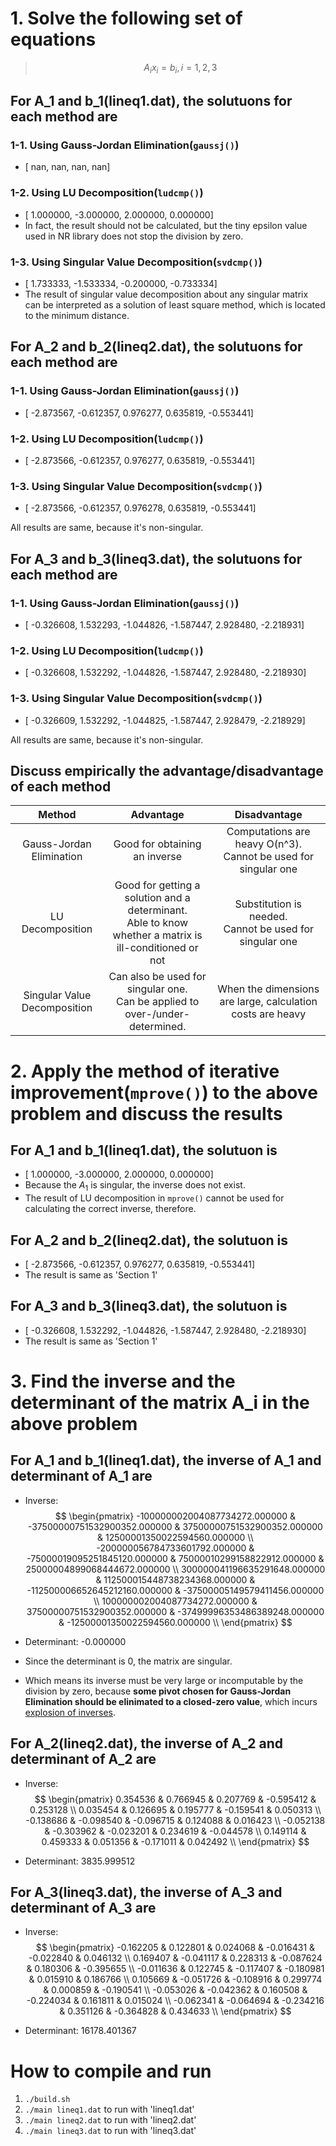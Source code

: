 # 1. Solve the following set of equations

> $$
> A_i x_i = b_i, i=1,2,3
> $$

## For A_1 and b_1(**lineq1.dat**), the solutuons for each method are

### 1-1. Using Gauss-Jordan Elimination(`gaussj()`)

- [         nan,         nan,         nan,         nan]

### 1-2. Using LU Decomposition(`ludcmp()`)

- [    1.000000,   -3.000000,    2.000000,    0.000000]
- In fact, the result should not be calculated, but the tiny epsilon value used in NR library does not stop the division by zero.

### 1-3. Using Singular Value Decomposition(`svdcmp()`)

- [    1.733333,   -1.533334,   -0.200000,   -0.733334]
- The result of singular value decomposition about any singular matrix can be interpreted as a solution of least square method, which is located to the minimum distance.

## For A_2 and b_2(**lineq2.dat**), the solutuons for each method are

### 1-1. Using Gauss-Jordan Elimination(`gaussj()`)

- [   -2.873567,   -0.612357,    0.976277,    0.635819,   -0.553441]

### 1-2. Using LU Decomposition(`ludcmp()`)

- [   -2.873566,   -0.612357,    0.976277,    0.635819,   -0.553441]

### 1-3. Using Singular Value Decomposition(`svdcmp()`)

- [   -2.873566,   -0.612357,    0.976278,    0.635819,   -0.553441]

All results are same, because it's non-singular.

## For A_3 and b_3(**lineq3.dat**), the solutuons for each method are

### 1-1. Using Gauss-Jordan Elimination(`gaussj()`)

- [   -0.326608,    1.532293,   -1.044826,   -1.587447,    2.928480,   -2.218931]

### 1-2. Using LU Decomposition(`ludcmp()`)

- [   -0.326608,    1.532292,   -1.044826,   -1.587447,    2.928480,   -2.218930]

### 1-3. Using Singular Value Decomposition(`svdcmp()`)

- [   -0.326609,    1.532292,   -1.044825,   -1.587447,    2.928479,   -2.218929]

All results are same, because it's non-singular.



## Discuss empirically the advantage/disadvantage of each method

|            Method            |                          Advantage                           |                         Disadvantage                         |
| :--------------------------: | :----------------------------------------------------------: | :----------------------------------------------------------: |
|   Gauss-Jordan Elimination   |                Good for obtaining an inverse                 | Computations are heavy O(n^3).<br />Cannot be used for singular one |
|       LU Decomposition       | Good for getting a solution and a determinant.<br />Able to know whether a matrix is ill-conditioned or not | Substitution is needed.<br />Cannot be used for singular one |
| Singular Value Decomposition | Can also be used for singular one.<br />Can be applied to over-/under-determined. |  When the dimensions are large, calculation costs are heavy  |



# 2. Apply the method of iterative improvement(`mprove()`) to the above problem and discuss the results

## For A_1 and b_1(**lineq1.dat**), the solutuon is

- [    1.000000,   -3.000000,    2.000000,    0.000000]
- Because the $A_1$ is singular, the inverse does not exist.
- The result of LU decomposition in `mprove()` cannot be used for calculating the correct inverse, therefore.

## For A_2 and b_2(**lineq2.dat**), the solutuon is

- [   -2.873566,   -0.612357,    0.976277,    0.635819,   -0.553441]
- The result is same as 'Section 1'

## For A_3 and b_3(**lineq3.dat**), the solutuon is

- [   -0.326608,    1.532292,   -1.044826,   -1.587447,    2.928480,   -2.218930]
- The result is same as 'Section 1'

# 3. Find the inverse and the determinant of the matrix A_i in the above problem

## For A_1 and b_1(**lineq1.dat**), the inverse of A_1 and determinant of A_1 are

- Inverse:
  $$
  \begin{pmatrix}
  -100000002004087734272.000000 & -37500000751532900352.000000 & 37500000751532900352.000000 & 12500001350022594560.000000 \\
  -200000056784733601792.000000 & -75000019095251845120.000000 & 75000010299158822912.000000 & 25000004899068444672.000000 \\
  300000041196635291648.000000 & 112500015448738234368.000000 & -112500006652645212160.000000 & -37500005149579411456.000000 \\
  100000002004087734272.000000 & 37500000751532900352.000000 & -37499996353486389248.000000 & -12500001350022594560.000000 \\
  \end{pmatrix}
  $$

- Determinant: -0.000000

- Since the determinant is 0, the matrix are singular.

- Which means its inverse must be very large or incomputable by the division by zero, because **some pivot chosen for Gauss-Jordan Elimination should be elinimated to a closed-zero value**, which incurs <u>explosion of inverses</u>.

## For A_2(**lineq2.dat**), the inverse of A_2 and determinant of A_2 are

- Inverse: 
  $$
  \begin{pmatrix}
  0.354536 &  0.766945 &  0.207769 & -0.595412 &  0.253128 \\
  0.035454 &  0.126695 &  0.195777 & -0.159541 &  0.050313 \\
  -0.138686 & -0.098540 & -0.096715 &  0.124088 &  0.016423 \\
  -0.052138 & -0.303962 & -0.023201 &  0.234619 & -0.044578 \\
  0.149114 &  0.459333 &  0.051356 & -0.171011 &  0.042492 \\
  \end{pmatrix}
  $$

- Determinant: 3835.999512

## For A_3(**lineq3.dat**), the inverse of A_3 and determinant of A_3 are

- Inverse:
  $$
  \begin{pmatrix}
   -0.162205 &  0.122801 &  0.024068 & -0.016431 & -0.022840 &  0.046132 \\
    0.169407 & -0.041117 &  0.228313 & -0.087624 &  0.180306 & -0.395655 \\
   -0.011636 &  0.122745 & -0.117407 & -0.180981 &  0.015910 &  0.186766 \\
    0.105669 & -0.051726 & -0.108916 &  0.299774 &  0.000859 & -0.190541 \\
   -0.053026 & -0.042362 &  0.160508 & -0.224034 &  0.161811 &  0.015024 \\
   -0.062341 & -0.064694 & -0.234216 &  0.351126 & -0.364828 &  0.434633 \\
  \end{pmatrix}
  $$

- Determinant: 16178.401367

# How to compile and run

1. `./build.sh`
2. `./main lineq1.dat` to run with 'lineq1.dat'
3. `./main lineq2.dat` to run with 'lineq2.dat'
4. `./main lineq3.dat` to run with 'lineq3.dat'